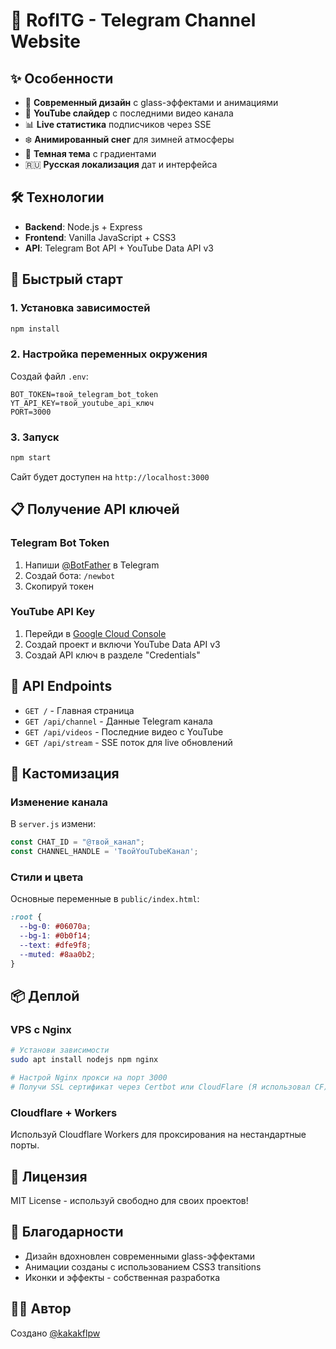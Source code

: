 # 🚀 RoflTG - Telegram Channel Website

## ✨ Особенности

- 🎨 **Современный дизайн** с glass-эффектами и анимациями
- 🎥 **YouTube слайдер** с последними видео канала
- 📊 **Live статистика** подписчиков через SSE
- ❄️ **Анимированный снег** для зимней атмосферы
- 🌙 **Темная тема** с градиентами
- 🇷🇺 **Русская локализация** дат и интерфейса

## 🛠 Технологии

- **Backend**: Node.js + Express
- **Frontend**: Vanilla JavaScript + CSS3
- **API**: Telegram Bot API + YouTube Data API v3

## 🚀 Быстрый старт

### 1. Установка зависимостей
```bash
npm install
```

### 2. Настройка переменных окружения
Создай файл `.env`:
```env
BOT_TOKEN=твой_telegram_bot_token
YT_API_KEY=твой_youtube_api_ключ
PORT=3000
```

### 3. Запуск
```bash
npm start
```

Сайт будет доступен на `http://localhost:3000`

## 📋 Получение API ключей

### Telegram Bot Token
1. Напиши [@BotFather](https://t.me/BotFather) в Telegram
2. Создай бота: `/newbot`
3. Скопируй токен

### YouTube API Key
1. Перейди в [Google Cloud Console](https://console.cloud.google.com)
2. Создай проект и включи YouTube Data API v3
3. Создай API ключ в разделе "Credentials"

## 🎯 API Endpoints

- `GET /` - Главная страница
- `GET /api/channel` - Данные Telegram канала
- `GET /api/videos` - Последние видео с YouTube
- `GET /api/stream` - SSE поток для live обновлений

## 🎨 Кастомизация

### Изменение канала
В `server.js` измени:
```javascript
const CHAT_ID = "@твой_канал";
const CHANNEL_HANDLE = 'ТвойYouTubeКанал';
```

### Стили и цвета
Основные переменные в `public/index.html`:
```css
:root {
  --bg-0: #06070a;
  --bg-1: #0b0f14;
  --text: #dfe9f8;
  --muted: #8aa0b2;
}
```

## 📦 Деплой

### VPS с Nginx
```bash
# Установи зависимости
sudo apt install nodejs npm nginx

# Настрой Nginx прокси на порт 3000
# Получи SSL сертификат через Certbot или CloudFlare (Я использовал CF)
```

### Cloudflare + Workers
Используй Cloudflare Workers для проксирования на нестандартные порты.

## 📄 Лицензия

MIT License - используй свободно для своих проектов!

## 🎉 Благодарности

- Дизайн вдохновлен современными glass-эффектами
- Анимации созданы с использованием CSS3 transitions
- Иконки и эффекты - собственная разработка

## 👨‍💻 Автор

Создано [@kakakflpw](https://t.me/kakakflpw)
